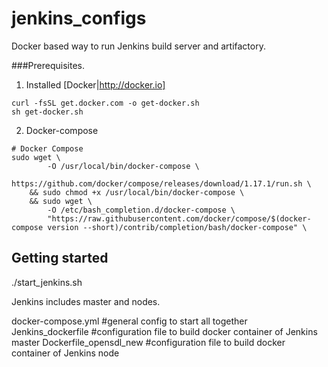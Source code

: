 # jenkins_configs

Docker based way to run Jenkins build server and artifactory.

###Prerequisites.

1. Installed [Docker|http://docker.io]
```
curl -fsSL get.docker.com -o get-docker.sh
sh get-docker.sh
```
2. Docker-compose
```
# Docker Compose
sudo wget \
        -O /usr/local/bin/docker-compose \
        https://github.com/docker/compose/releases/download/1.17.1/run.sh \
    && sudo chmod +x /usr/local/bin/docker-compose \
    && sudo wget \
        -O /etc/bash_completion.d/docker-compose \
        "https://raw.githubusercontent.com/docker/compose/$(docker-compose version --short)/contrib/completion/bash/docker-compose" \
```


<H2>Getting started</H2>

./start_jenkins.sh

Jenkins includes master and nodes.

docker-compose.yml        #general config to start all together
Jenkins_dockerfile        #configuration file to build docker container of Jenkins master
Dockerfile_opensdl_new    #configuration file to build docker container of Jenkins node